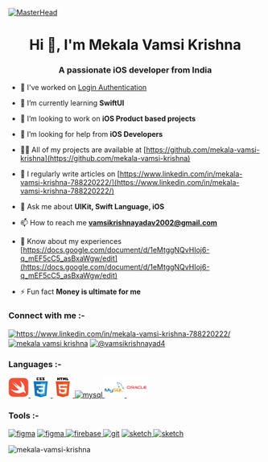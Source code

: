 [![MasterHead](https://insights.dice.com/wp-content/uploads/2018/06/Xcode-Mac-iPad-Apple-Dice.png)](https://github.com/mekala-vamsi-krishna)
<h1 align="center">Hi 👋, I'm Mekala Vamsi Krishna</h1>
<h3 align="center">A passionate iOS developer from India</h3>

- 🔭 I've worked on [Login Authentication](https://github.com/mekala-vamsi-krishna/Login-Authentication)

- 🌱 I’m currently learning **SwiftUI**

- 👯 I’m looking to work on **iOS Product based projects**

- 🤝 I’m looking for help from **iOS Developers**

- 👨‍💻 All of my projects are available at [https://github.com/mekala-vamsi-krishna](https://github.com/mekala-vamsi-krishna)

- 📝 I regularly write articles on [https://www.linkedin.com/in/mekala-vamsi-krishna-788220222/](https://www.linkedin.com/in/mekala-vamsi-krishna-788220222/)

- 💬 Ask me about **UIKit, Swift Language, iOS**

- 📫 How to reach me **vamsikrishnayadav2002@gmail.com**

- 📄 Know about my experiences [https://docs.google.com/document/d/1eMtggNQvHIoj6-q_mEF5cC5_asBxaWgw/edit](https://docs.google.com/document/d/1eMtggNQvHIoj6-q_mEF5cC5_asBxaWgw/edit)

- ⚡ Fun fact **Money is ultimate for me**

<h3 align="left">Connect with me :-</h3>
<p align="left">
<a href="https://linkedin.com/in/https://www.linkedin.com/in/mekala-vamsi-krishna-788220222/" target="blank"><img align="center" src="https://raw.githubusercontent.com/rahuldkjain/github-profile-readme-generator/master/src/images/icons/Social/linked-in-alt.svg" alt="https://www.linkedin.com/in/mekala-vamsi-krishna-788220222/" height="30" width="40" /></a>
<a href="https://stackoverflow.com/users/mekala vamsi krishna" target="blank"><img align="center" src="https://raw.githubusercontent.com/rahuldkjain/github-profile-readme-generator/master/src/images/icons/Social/stack-overflow.svg" alt="mekala vamsi krishna" height="30" width="40" /></a>
<a href="https://www.hackerrank.com/@vamsikrishnayad4" target="blank"><img align="center" src="https://raw.githubusercontent.com/rahuldkjain/github-profile-readme-generator/master/src/images/icons/Social/hackerrank.svg" alt="@vamsikrishnayad4" height="30" width="40" /></a>
</p>

<h3 align="left">Languages :- </h3>
<p align="left"> <a href="https://developer.apple.com/swift/" target="_blank" rel="noreferrer"> <img src="https://raw.githubusercontent.com/devicons/devicon/master/icons/swift/swift-original.svg" alt="swift" width="40" height="40"/> </a> <a href="https://www.w3schools.com/css/" target="_blank" rel="noreferrer"> <img src="https://raw.githubusercontent.com/devicons/devicon/master/icons/css3/css3-original-wordmark.svg" alt="css3" width="40" height="40"/> </a> <a href="https://www.w3.org/html/" target="_blank" rel="noreferrer"> <img src="https://raw.githubusercontent.com/devicons/devicon/master/icons/html5/html5-original-wordmark.svg" alt="html5" width="40" height="40"/> </a>  <a href="https://www.mysql.com/" target="_blank" rel="noreferrer"> <img src="https://www.svgrepo.com/show/354265/realm.svg" alt="mysql" width="40" height="40"/> </a>  <a href="https://www.mysql.com/" target="_blank" rel="noreferrer"> <img src="https://raw.githubusercontent.com/devicons/devicon/master/icons/mysql/mysql-original-wordmark.svg" alt="mysql" width="40" height="40"/> </a> <a href="https://www.oracle.com/" target="_blank" rel="noreferrer"> <img src="https://raw.githubusercontent.com/devicons/devicon/master/icons/oracle/oracle-original.svg" alt="oracle" width="40" height="40"/></a>
</p> 
<h3 align="left">Tools :-</h3> <a href="" target="_blank" rel="noreferrer"> <img src="https://www.macincloud.com/pages/images/xcode-icon.png" alt="figma" width="40" height="40"/></a> <a href="https://www.figma.com/" target="_blank" rel="noreferrer"> <img src="https://www.vectorlogo.zone/logos/figma/figma-icon.svg" alt="figma" width="40" height="40"/> </a> <a href="https://firebase.google.com/" target="_blank" rel="noreferrer"> <img src="https://www.vectorlogo.zone/logos/firebase/firebase-icon.svg" alt="firebase" width="40" height="40"/> </a> <a href="https://git-scm.com/" target="_blank" rel="noreferrer"> <img src="https://www.vectorlogo.zone/logos/git-scm/git-scm-icon.svg" alt="git" width="40" height="40"/></a> <a href="https://www.sketch.com/" target="_blank" rel="noreferrer"> <img src="https://www.vectorlogo.zone/logos/sketchapp/sketchapp-icon.svg" alt="sketch" width="40" height="40"/> </a> <a href="https://www.postman.com/" target="_blank" rel="noreferrer"> <img src="https://www.vectorlogo.zone/logos/getpostman/getpostman-ar21.svg" alt="sketch" width="60" height="40"/> </a> 

<p><img align="center" src="https://github-readme-streak-stats.herokuapp.com/?user=mekala-vamsi-krishna&" alt="mekala-vamsi-krishna" /></p>
